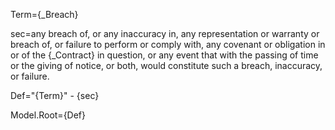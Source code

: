 Term={_Breach}

sec=any breach of, or any inaccuracy in, any representation or warranty or breach of, or failure to perform or comply with, any covenant or obligation in or of the {_Contract} in question, or any event that with the passing of time or the giving of notice, or both, would constitute such a breach, inaccuracy, or failure.

Def="{Term}" - {sec}

Model.Root={Def}

